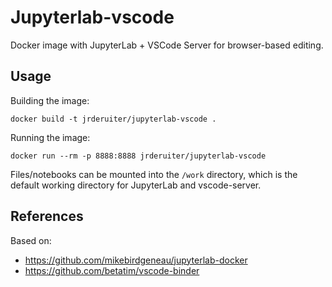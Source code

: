 # Jupyterlab-vscode

Docker image with JupyterLab + VSCode Server for browser-based editing.

## Usage

Building the image:

```
docker build -t jrderuiter/jupyterlab-vscode .
```

Running the image:

```
docker run --rm -p 8888:8888 jrderuiter/jupyterlab-vscode
```

Files/notebooks can be mounted into the `/work` directory, which is the
default working directory for JupyterLab and vscode-server.

## References

Based on:

- https://github.com/mikebirdgeneau/jupyterlab-docker
- https://github.com/betatim/vscode-binder

